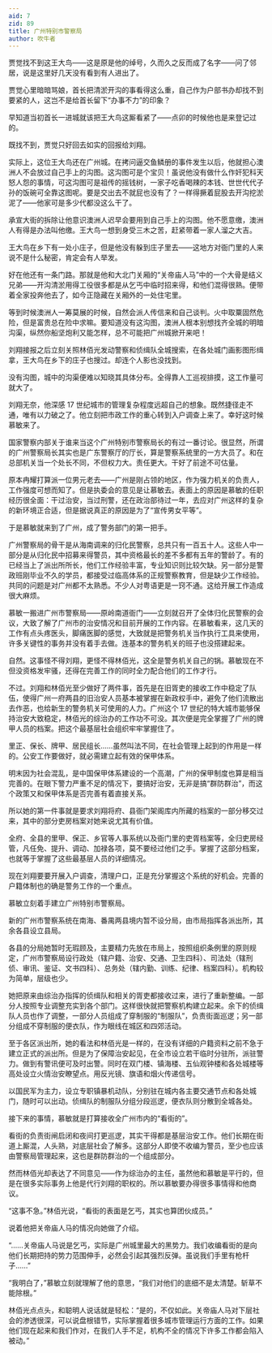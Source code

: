 ```yaml
---
aid: 7
zid: 89
title: 广州特别市警察局
author: 吹牛者
---
```


贾觉找不到这王大鸟——这是原是他的绰号，久而久之反而成了名字——问了邻居，说是这里好几天没有看到有人进出了。

贾觉心里暗暗骂娘，首长把清淤开沟的事看得这么重，自己作为户部书办却找不到要紧的人，这岂不是给首长留下“办事不力”的印象？

早知道当初首长一进城就该把王大鸟这厮看紧了——点卯的时候他也是来登记过的。

既找不到，贾觉只好回去如实的回报给刘翔。

实际上，这位王大鸟还在广州城。在拷问逼交鱼鳞册的事件发生以后，他就担心澳洲人不会放过自己手上的沟图。这沟图可是个宝贝！虽说他没有做什么作奸犯科天怒人怨的事情，可这沟图可是祖传的摇钱树，一家子吃香喝辣的本钱、世世代代子孙的饭碗可全靠这图呢。要是交出去不就屁也没有了？一样得撅着屁股去开沟挖淤泥了——他家可是多少代都没这么干了。

承宣大街的拆除让他意识澳洲人迟早会要用到自己手上的沟图。他不愿意缴，澳洲人有得是办法叫他缴。王大鸟一想到身受三木之苦，赶紧带着一家人溜之大吉。

王大鸟在乡下有一处小庄子，但是他没有躲到庄子里去——这地方对衙门里的人来说不是什么秘密，肯定会有人举发。

好在他还有一条门路。那就是他和大北门关厢的“关帝庙人马”中的一个大骨是结义兄弟——开沟清淤用得工役很多都是从乞丐中临时招来得，和他们混得很熟。便带着全家投奔他去了，如今正隐藏在关厢外的一处住宅里。

等到时候澳洲人一筹莫展的时候，自然会派人传信来和自己谈判。火中取粟固然危险，但是富贵总在险中求嘛。要知道没有这沟图，澳洲人根本别想找齐全城的明暗沟渠，纵然你船坚炮利又能怎样，总不可能把广州城掀开来吧！

刘翔接报之后立刻关照林佰光发动警察和侦缉队全城搜索，在各处城门画影图形缉拿，王大鸟在乡下的庄子也搜过。却连个人影也没找到。

没有沟图，城中的沟渠便难以知晓其具体分布。全得靠人工巡视排摸，这工作量可就大了。

刘翔无奈，他深感 17 世纪城市的管理复杂程度远超自己的想象。既然捷径走不通，唯有以力破之了。他立刻把市政工作的重心转到入户调查上来了。幸好这时候慕敏来了。

国家警察内部关于谁来当这个广州特别市警察局长的有过一番讨论。很显然，所谓的广州警察局长其实也是广东警察厅的厅长，算是警察系统里的一方大员了。和在总部机关当一个处长不同，不但权力大。责任更大。干好了前途不可估量。

原本冉耀打算派一位男元老去——广州是刚占领的地区，作为强力机关的负责人，工作强度可想而知了。但是执委会的意见是让慕敏去。表面上的原因是慕敏的任职经历很全面：干过治安，当过刑警，还在政治部待过一年，去应对广州这样的复杂的新环境正合适，但是据说真正的原因是为了“宣传男女平等”。

于是慕敏就来到了广州，成了警务部门的第一把手。

广州警察局的骨干是从海南调来的归化民警察，总共只有一百五十人。这些人中一部分是从归化民中招募来得警员，其中资格最长的差不多都有五年的警龄了。有的已经当上了派出所所长，他们工作经验丰富，专业知识则比较欠缺。另一部分是警政班刚毕业不久的学员，都接受过临高体系的正规警察教育，但是缺少工作经验。共同的问题是对广州都不太熟悉。不少人对粤语更是一窍不通。这给开展工作造成很大麻烦。

慕敏一搬进广州市警察局——原岭南道衙门——立刻就召开了全体归化民警察的会议，大致了解了广州市的治安情况和目前开展的工作内容。在慕敏看来，这几天的工作有点头疼医头，脚痛医脚的感觉，大致就是把警务机关当作执行工具来使用，许多关键性的事务并没有着手去做。连基本的警务机关的班子也没搭建起来。

自然。这事怪不得刘翔，更怪不得林佰光，这全是警务机关自己的锅。慕敏现在不但没资格发牢骚，还得在完善工作的同时全力配合他们的工作才行。

不过。刘翔和林佰光至少做好了两件事，首先是在旧胥吏的接收工作中稳定了队伍，使得广州一府两县的旧治安人员基本被掌握在新政权手中，避免了他们流散出去作恶，也给新生的警务机关可使用的人力。广州这个 17 世纪的特大城市能够保持治安大致稳定，林佰光的综治办的工作功不可没。其次便是完全掌握了广州的牌甲人员的档案。把这个最基层社会组织牢牢掌握住了。

里正、保长、牌甲、居民组长……虽然叫法不同，在社会管理上起到的作用是一样的。公安工作要做好，就必需建立起有效的保甲体系。

明末因为社会混乱，是中国保甲体系建设的一个高潮，广州的保甲制度也算是相当完善的。在眼下警力严重不足的情况下，要搞好治安，无非是搞“群防群治”，而这个政策又和保甲体系是否完善有着直接关系。

所以她的第一件事就是要求刘翔将府、县衙门架阁库内所藏的档案的一部分移交过来，其中的部分吏房档案对她来说尤其有价值。

全府、全县的里甲、保正、乡官等人事系统以及衙门里的吏胥档案等，全归吏房经管，凡任免、提升、调动、加禄各项，莫不要经过他们之手。掌握了这部分档案，也就等于掌握了这些最基层人员的详细情况。

现在刘翔要要开展入户调查，清理户口，正是充分掌握这个系统的好机会。完善的户籍体制也的确是警务工作的一个重点。

慕敏立刻着手建立广州特别市警察局。

新的广州市警察系统在南海、番禺两县境内暂不设分局，由市局指挥各派出所，其余各县设立县局。

各县的分局她暂时无瑕顾及，主要精力先放在市局上，按照组织条例里的原则规定，广州市警察局设行政处（辖户籍、治安、交通、卫生四科）、司法处（辖刑侦、审讯、鉴证、文书四科）、总务处（辖内勤、训练、纪律、档案四科）。机构较为简单，层级也少。

她把原来由综治办指挥的侦缉队和相关的胥吏都接收过来，进行了重新整编。一部分人按照专业调整充实到各个部门。这样很快就把警察机构建立起来。余下的侦缉队人员也作了调整，一部分人员组成了穿制服的“制服队”，负责街面巡逻；另一部分组成不穿制服的便衣队，作为眼线在城区和四郊活动。

至于各区派出所，她的看法和林佰光是一样的，在没有详细的户籍资料之前不急于建立正式的派出所。但是为了保障治安起见，在全市设立若干临时分驻所，派驻警力。做到有警讯便可及时出警。同时在双门楼、镇海楼、五仙观钟楼和各处城楼等高处设立火情治安瞭望点。用反光镜、旗语和烟火传递信号。

以国民军为主力，设立专职镇暴机动队，分别驻在城内各主要交通节点和各处城门，随时可以出动。侦缉队的制服队分组分段巡逻，便衣队则分散到全城各处。

接下来的事情，慕敏就是打算接收全广州市内的“看街的”。

看街的负责街闸启闭和夜间打更巡逻，其实干得都是基层治安工作。他们长期在街道上厮混，人头熟，对底层社会了解多。这部分人即使不收编为警员，至少也应该由警察局管理起来，这也是群防群治的一个组成部分。

然而林佰光却表达了不同意见——作为综治办的主任，虽然他和慕敏是平行的，但是在很多实际事务上他是代行刘翔的职权的。所以慕敏要办得很多事情得和他商议。

“这事不急。”林佰光说，“看街的表面是乞丐，其实也算团伙成员。”

说着他把关帝庙人马的情况向她做了介绍。

“……关帝庙人马说是乞丐，实际是广州城里最大的黑势力。我们收编看街的是向他们长期把持的势力范围伸手，必然会引起其强烈反弹。虽说我们手里有枪杆子……”

“我明白了，”慕敏立刻就理解了他的意思，“我们对他们的底细不是太清楚。斩草不能除根。”

林佰光点点头，和聪明人说话就是轻松：“是的，不仅如此。关帝庙人马对下层社会的渗透很深，可以说盘根错节，实际掌握着很多城市管理运行方面的工作。如果他们现在起来和我们作对，在我们人手不足，机构不全的情况下许多工作都会陷入被动。”
